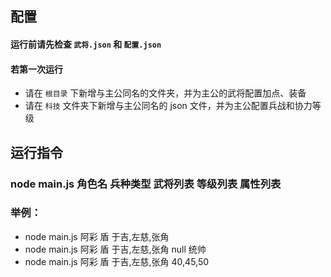 
## 配置

#### 运行前请先检查 `武将.json` 和 `配置.json`

#### 若第一次运行

* 请在 `根目录` 下新增与主公同名的文件夹，并为主公的武将配置加点、装备
* 请在 `科技` 文件夹下新增与主公同名的 json 文件，并为主公配置兵战和协力等级

## 运行指令

### node main.js 角色名 兵种类型 武将列表 等级列表 属性列表

### 举例：
* node main.js 阿彩 盾 于吉,左慈,张角
* node main.js 阿彩 盾 于吉,左慈,张角 null 统帅
* node main.js 阿彩 盾 于吉,左慈,张角 40,45,50
